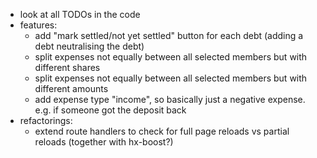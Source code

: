 - look at all TODOs in the code
- features:
  - add "mark settled/not yet settled" button for each debt (adding a debt neutralising the debt)
  - split expenses not equally between all selected members but with different shares
  - split expenses not equally between all selected members but with different amounts
  - add expense type "income", so basically just a negative expense. e.g. if someone got the deposit back
- refactorings:
  - extend route handlers to check for full page reloads vs partial reloads (together with hx-boost?)

